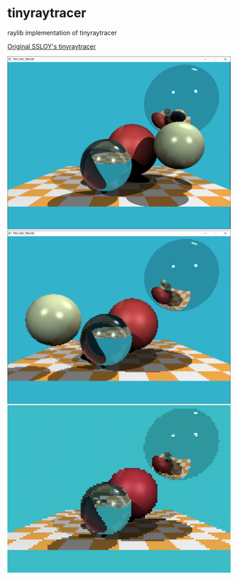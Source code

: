 # tinyraytracer
 raylib implementation of tinyraytracer

[Original SSLOY's tinyraytracer](https://github.com/ssloy/tinyraytracer)

![Screenshot1](ss1.png)
![Screenshot2](ss2.png)
![Gif1](ss3.gif)